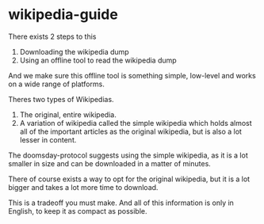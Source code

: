 # wikipedia-guide

There exists 2 steps to this
1. Downloading the wikipedia dump
2. Using an offline tool to read the wikipedia dump

And we make sure this offline tool is something simple, low-level and works on a wide range of platforms.

Theres two types of Wikipedias. 
1. The original, entire wikipedia.
2. A variation of wikipedia called the simple wikipedia which holds almost all of the important articles as the original wikipedia, but is also a lot lesser in content.

The doomsday-protocol suggests using the simple wikipedia, as it is a lot smaller in size and can be downloaded in a matter of minutes.

There of course exists a way to opt for the original wikipedia, but it is a lot bigger and takes a lot more time to download.

This is a tradeoff you must make. And all of this information is only in English, to keep it as compact as possible.

